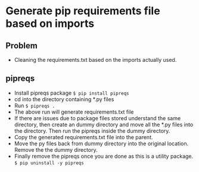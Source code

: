 # Generate pip requirements file based on imports

## Problem

- Cleaning the requirements.txt based on the imports actually used.

## pipreqs

- Install pipreqs package `$ pip install pipreqs`
- cd into the directory containing *.py files
- Run `$ pipreqs .`
- The above run will generate requirements.txt file
- If there are issues due to package files stored understand the same directory, then create an dummy directory and move all the *.py files into the directory. Then run the pipreqs inside the dummy directory. 
- Copy the generated requirements.txt file into the parent.
- Move the py files back from dummy directory into the original location. Remove the the dummy directory.
- Finally remove the pipreqs once you are done as this is a utility package. `$ pip uninstall -y pipreqs`
